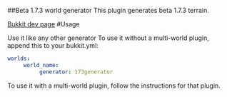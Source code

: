 ##Beta 1.7.3 world generator
This plugin generates beta 1.7.3 terrain.

[Bukkit dev page](http://dev.bukkit.org/server-mods/b173gen/)
#Usage

Use it like any other generator To use it without a multi-world plugin, append this to your bukkit.yml:
```yaml
worlds:
     world_name:
          generator: 173generator
```
To use it with a multi-world plugin, follow the instructions for that plugin.
